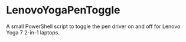 # LenovoYogaPenToggle
A small PowerShell script to toggle the pen driver on and off for Lenovo Yoga 7 2-in-1 laptops.
